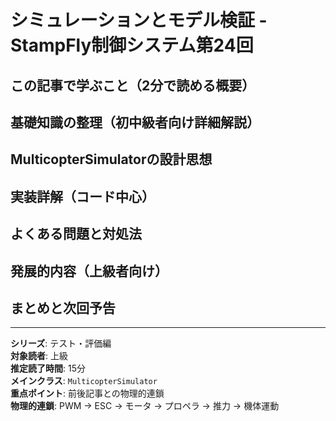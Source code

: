 # シミュレーションとモデル検証 - StampFly制御システム第24回

## この記事で学ぶこと（2分で読める概要）

## 基礎知識の整理（初中級者向け詳細解説）

## MulticopterSimulatorの設計思想

## 実装詳解（コード中心）

## よくある問題と対処法

## 発展的内容（上級者向け）

## まとめと次回予告

---

**シリーズ**: テスト・評価編  
**対象読者**: 上級  
**推定読了時間**: 15分  
**メインクラス**: `MulticopterSimulator`  
**重点ポイント**: 前後記事との物理的連鎖  
**物理的連鎖**: PWM → ESC → モータ → プロペラ → 推力 → 機体運動
